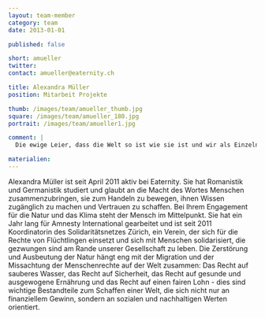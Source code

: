 ```yaml
---
layout: team-member
category: team
date: 2013-01-01

published: false

short: amueller
twitter: 
contact: amueller@eaternity.ch

title: Alexandra Müller
position: Mitarbeit Projekte

thumb: /images/team/amueller_thumb.jpg
square: /images/team/amueller_180.jpg
portrait: /images/team/amueller1.jpg

comment: |
  Die ewige Leier, dass die Welt so ist wie sie ist und wir als Einzelne ja doch nichts ändern können, will ich nicht akzeptieren. Ich engagiere mich  bei Eaternity und kann so die Bevölkerung dafür sensibilisieren, dass jeder Mensch etwas für die Umwelt tun kann. Wir alle können im Alltag Massnahmen ergreifen, um die Natur so wenig wie möglich zu belasten und ein Bewusstsein schaffen, indem wir über diese Themen sprechen. Ich glaube daran, dass dieses Bewusstsein immer mehr Menschen erreicht und auf diese Weise Veränderungen möglich macht. 

materialien:
---
```


Alexandra Müller ist seit April 2011 aktiv bei Eaternity. Sie hat Romanistik und Germanistik studiert und glaubt an die Macht des Wortes Menschen zusammenzubringen, sie zum Handeln zu bewegen, ihnen Wissen zugänglich zu machen und Vertrauen zu schaffen. Bei Ihrem Engagement für die Natur und das Klima steht der Mensch im Mittelpunkt. Sie hat ein Jahr lang für Amnesty International gearbeitet und ist seit 2011 Koordinatorin des Solidaritätsnetzes Zürich, ein Verein, der sich für die Rechte von Flüchtlingen einsetzt und sich mit Menschen solidarisiert, die gezwungen sind am Rande unserer Gesellschaft zu leben. Die Zerstörung und Ausbeutung der Natur hängt eng mit der Migration und der Missachtung der Menschenrechte auf der Welt zusammen: Das Recht auf sauberes Wasser, das Recht auf Sicherheit, das Recht auf gesunde und ausgewogene Ernährung und das Recht auf einen fairen Lohn - dies sind wichtige Bestandteile zum Schaffen einer Welt, die sich nicht nur an finanziellem Gewinn, sondern an sozialen und nachhaltigen Werten orientiert.
